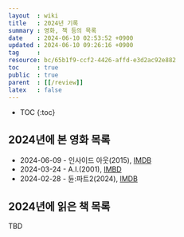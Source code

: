 ```yaml
---
layout  : wiki
title   : 2024년 기록
summary : 영화, 책 등의 목록
date    : 2024-06-10 02:53:52 +0900
updated : 2024-06-10 09:26:16 +0900
tag     : 
resource: bc/65b1f9-ccf2-4426-affd-e3d2ac92e882
toc     : true
public  : true
parent  : [[/review]]
latex   : false
---
```

* TOC
{:toc}

## 2024년에 본 영화 목록
- 2024-06-09 - 인사이드 아웃(2015), [IMDB](https://www.imdb.com/title/tt2096673/)
- 2024-03-24 - A.I.(2001), [IMBD](https://www.imdb.com/title/tt0212720/)
- 2024-02-28 - 듄:파트2(2024), [IMDB](https://www.imdb.com/title/tt15239678/)

## 2024년에 읽은 책 목록

TBD


# 
